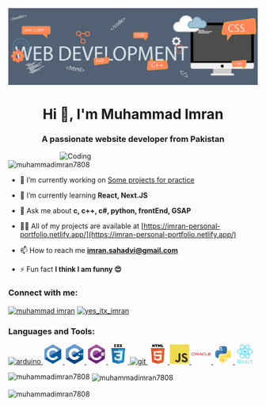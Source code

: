<div align="center"> <img src="https://github.com/Muhammadimran7808/Muhammadimran7808/blob/main/banner.gif"> </div>
<h1 align="center">Hi 👋, I'm Muhammad Imran</h1>
<h3 align="center">A passionate website developer from Pakistan</h3>
<img align="right" alt="Coding" width="400" src="https://cdn.dribbble.com/users/1162077/screenshots/3848914/programmer.gif">

<p align="left"> <img src="https://komarev.com/ghpvc/?username=muhammadimran7808&label=Profile%20views&color=0e75b6&style=flat" alt="muhammadimran7808" /> </p>

- 🔭 I’m currently working on [Some projects for practice](https://clonebyimran.netlify.app/)

- 🌱 I’m currently learning **React, Next.JS**
  
- 💬 Ask me about **c, c++, c#, python, frontEnd, GSAP**

- 👨‍💻 All of my projects are available at [https://imran-personal-portfolio.netlify.app/](https://imran-personal-portfolio.netlify.app/)

- 📫 How to reach me **imran.sahadvi@gmail.com**

- ⚡ Fun fact **I think I am funny 😍**

<h3 align="left">Connect with me:</h3>
<p align="left">
<a href="https://www.facebook.com/profile.php?id=100052821680235&mibextid=ZbWKwL" target="blank"><img align="center" src="https://raw.githubusercontent.com/rahuldkjain/github-profile-readme-generator/master/src/images/icons/Social/facebook.svg" alt="muhammad imran" height="30" width="40" /></a>
<a href="https://instagram.com/yes_itx_imran" target="blank"><img align="center" src="https://raw.githubusercontent.com/rahuldkjain/github-profile-readme-generator/master/src/images/icons/Social/instagram.svg" alt="yes_itx_imran" height="30" width="40" /></a>
</p>

<h3 align="left">Languages and Tools:</h3>
<p align="left"> <a href="https://www.arduino.cc/" target="_blank" rel="noreferrer"> <img src="https://cdn.worldvectorlogo.com/logos/arduino-1.svg" alt="arduino" width="40" height="40"/> </a> <a href="https://www.cprogramming.com/" target="_blank" rel="noreferrer"> <img src="https://raw.githubusercontent.com/devicons/devicon/master/icons/c/c-original.svg" alt="c" width="40" height="40"/> </a> <a href="https://www.w3schools.com/cpp/" target="_blank" rel="noreferrer"> <img src="https://raw.githubusercontent.com/devicons/devicon/master/icons/cplusplus/cplusplus-original.svg" alt="cplusplus" width="40" height="40"/> </a> <a href="https://www.w3schools.com/cs/" target="_blank" rel="noreferrer"> <img src="https://raw.githubusercontent.com/devicons/devicon/master/icons/csharp/csharp-original.svg" alt="csharp" width="40" height="40"/> </a> <a href="https://www.w3schools.com/css/" target="_blank" rel="noreferrer"> <img src="https://raw.githubusercontent.com/devicons/devicon/master/icons/css3/css3-original-wordmark.svg" alt="css3" width="40" height="40"/> </a> <a href="https://git-scm.com/" target="_blank" rel="noreferrer"> <img src="https://www.vectorlogo.zone/logos/git-scm/git-scm-icon.svg" alt="git" width="40" height="40"/> </a> <a href="https://www.w3.org/html/" target="_blank" rel="noreferrer"> <img src="https://raw.githubusercontent.com/devicons/devicon/master/icons/html5/html5-original-wordmark.svg" alt="html5" width="40" height="40"/> </a> <a href="https://developer.mozilla.org/en-US/docs/Web/JavaScript" target="_blank" rel="noreferrer"> <img src="https://raw.githubusercontent.com/devicons/devicon/master/icons/javascript/javascript-original.svg" alt="javascript" width="40" height="40"/> </a> <a href="https://www.oracle.com/" target="_blank" rel="noreferrer"> <img src="https://raw.githubusercontent.com/devicons/devicon/master/icons/oracle/oracle-original.svg" alt="oracle" width="40" height="40"/> </a> <a href="https://www.python.org" target="_blank" rel="noreferrer"> <img src="https://raw.githubusercontent.com/devicons/devicon/master/icons/python/python-original.svg" alt="python" width="40" height="40"/> </a> <a href="https://reactjs.org/" target="_blank" rel="noreferrer"> <img src="https://raw.githubusercontent.com/devicons/devicon/master/icons/react/react-original-wordmark.svg" alt="react" width="40" height="40"/> </a> </p>

<p><img align="left" src="https://github-readme-stats.vercel.app/api/top-langs?username=muhammadimran7808&show_icons=true&locale=en&layout=compact" alt="muhammadimran7808" /></p>

<p>&nbsp;<img align="center" src="https://github-readme-stats.vercel.app/api?username=muhammadimran7808&show_icons=true&locale=en" alt="muhammadimran7808" /></p>

<p><img align="center" src="https://github-readme-streak-stats.herokuapp.com/?user=muhammadimran7808&" alt="muhammadimran7808" /></p>
